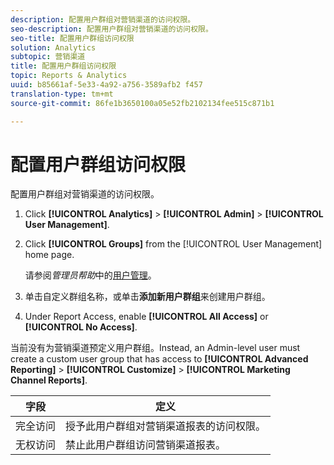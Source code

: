 ```yaml
---
description: 配置用户群组对营销渠道的访问权限。
seo-description: 配置用户群组对营销渠道的访问权限。
seo-title: 配置用户群组访问权限
solution: Analytics
subtopic: 营销渠道
title: 配置用户群组访问权限
topic: Reports & Analytics
uuid: b85661af-5e33-4a92-a756-3589afb2 f457
translation-type: tm+mt
source-git-commit: 86fe1b3650100a05e52fb2102134fee515c871b1

---
```



# 配置用户群组访问权限

配置用户群组对营销渠道的访问权限。

1. Click **[!UICONTROL Analytics]** &gt; **[!UICONTROL Admin]** &gt; **[!UICONTROL User Management]**.
1. Click **[!UICONTROL Groups]** from the [!UICONTROL User Management] home page.

   请参阅&#x200B;*管理员帮助*&#x200B;中的[用户管理](https://marketing.adobe.com/resources/help/en_US/reference/index.html?f=user_management)。

1.  单击自定义群组名称，或单击&#x200B;**添加新用户群组**&#x200B;来创建用户群组。
1. Under Report Access, enable **[!UICONTROL All Access]** or **[!UICONTROL No Access]**.

当前没有为营销渠道预定义用户群组。Instead, an Admin-level user must create a custom user group that has access to **[!UICONTROL Advanced Reporting]** &gt; **[!UICONTROL Customize]** &gt; **[!UICONTROL Marketing Channel Reports]**.

| 字段 | 定义 |
|--- |--- |
| 完全访问 | 授予此用户群组对营销渠道报表的访问权限。 |
| 无权访问 | 禁止此用户群组访问营销渠道报表。 |

